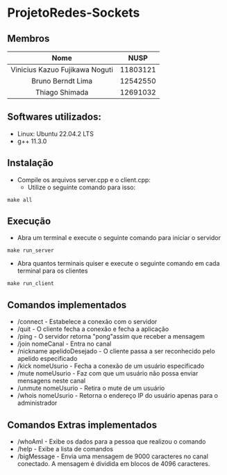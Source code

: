 # ProjetoRedes-Sockets
## Membros
|             Nome              | NUSP    |
|:-----------------------------:|:-------:|
|Vinicius Kazuo Fujikawa Noguti | 11803121|
|Bruno Berndt Lima              | 12542550|
|Thiago Shimada                 | 12691032|
## Softwares utilizados:
 - Linux: Ubuntu 22.04.2 LTS
 - g++ 11.3.0
   
## Instalação
- Compile os arquivos server.cpp e o client.cpp:
  - Utilize o seguinte comando para isso:
```
make all
```

## Execução
- Abra um terminal e execute o seguinte comando para iniciar o servidor
```
make run_server
```
- Abra quantos terminais quiser e execute o seguinte comando em cada terminal para os clientes
```
make run_client
```

## Comandos implementados
- /connect - Estabelece a conexão com o servidor
- /quit - O cliente fecha a conexão e fecha a aplicação
- /ping - O servidor retorna "pong"assim que receber a mensagem
- /join nomeCanal - Entra no canal
- /nickname apelidoDesejado - O cliente passa a ser reconhecido pelo apelido especificado
- /kick nomeUsurio - Fecha a conexão de um usuário especificado
- /mute nomeUsurio - Faz com que um usuário não possa enviar mensagens neste canal
- /unmute nomeUsurio - Retira o mute de um usuário
- /whois nomeUsurio - Retorna o endereço IP do usuário apenas para o administrador

## Comandos Extras implementados
- /whoAmI - Exibe os dados para a pessoa que realizou o comando
- /help - Exibe a lista de comandos
- /bigMessage - Envia uma mensagem de 9000 caracteres no canal conectado. A mensagem é dividida em blocos de 4096 caracteres.

